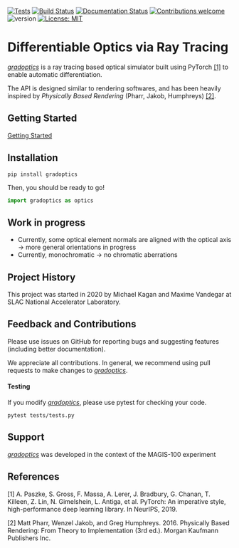 [![Tests](https://github.com/magis-slac/gradoptics/actions/workflows/main.yml/badge.svg)](https://github.com/magis-slac/gradoptics/actions)
[![Build Status](https://travis-ci.com/magis-slac/gradoptics.svg?token=LBAvFbnCy9PEgexzsTUS&branch=main)](https://travis-ci.com/magis-slac/gradoptics)
[![Documentation Status](https://readthedocs.org/projects/gradoptics/badge/?version=latest)](https://gradoptics.readthedocs.io/en/latest/?badge=latest)
[![Contributions welcome](https://img.shields.io/badge/contributions-welcome-brightgreen.svg?style=flat)](https://github.com/magis-slac/gradoptics/blob/master/README.md)
![version](https://img.shields.io/badge/version-0.0.1-blue)
[![License: MIT](https://img.shields.io/badge/License-MIT-yellow.svg)](https://opensource.org/licenses/MIT)

# Differentiable Optics via Ray Tracing
[*gradoptics*](https://github.com/magis-slac/gradoptics) is a ray tracing based optical simulator built using PyTorch [[1]](#1) to enable automatic differentiation. 

The API is designed similar to rendering softwares, and has been heavily inspired by *Physically Based Rendering* (Pharr, Jakob, Humphreys) [[2]](#2). 


## Getting Started
[Getting Started](https://github.com/magis-slac/gradoptics/blob/main/docs/tutorials/Quick-Start.ipynb)


## Installation


```commandline
pip install gradoptics
```

Then, you should be ready to go!
```python
import gradoptics as optics
```

## Work in progress
- Currently, some optical element normals are aligned with the optical axis -> more general orientations in progress
- Currently, monochromatic -> no chromatic aberrations

## Project History

This project was started in 2020 by Michael Kagan and Maxime Vandegar at SLAC National Accelerator Laboratory.

## Feedback and Contributions

Please use issues on GitHub for reporting bugs and suggesting features (including better documentation).

We appreciate all contributions. In general, we recommend using pull requests to make changes to [*gradoptics*](https://github.com/magis-slac/gradoptics).  

#### Testing

If you modify [*gradoptics*](https://github.com/magis-slac/gradoptics), please use pytest for checking your code.

```commandline
pytest tests/tests.py 
```


## Support

[*gradoptics*](https://github.com/magis-slac/gradoptics) was developed in the context of the MAGIS-100 experiment 

## References
<a id="1">[1]</a> 
A. Paszke, S. Gross, F. Massa, A. Lerer, J. Bradbury, G. Chanan, T. Killeen, Z. Lin, N. Gimelshein, L. Antiga, et al. PyTorch: An imperative style, high-performance deep learning library. In NeurIPS, 2019.

<a id="1">[2]</a> 
Matt Pharr, Wenzel Jakob, and Greg Humphreys. 2016. Physically Based Rendering: From Theory to Implementation (3rd ed.). Morgan Kaufmann Publishers Inc. 
